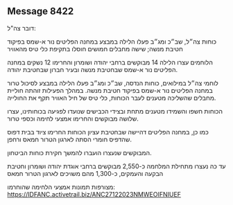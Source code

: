 ## Message 8422

דובר צה"ל:

כוחות צה״ל, שב״כ ומג״ב פעלו הלילה במבצע במחנה הפליטים נור א-שמס בפיקוד חטיבת מנשה; שישה מחבלים חמושים חוסלו בתקיפת כלי טיס מהאוויר

הלוחמים עצרו הלילה 14 מבוקשים ברחבי יהודה ושומרון והחרימו 12 נשקים במחנה הפליטים נור א-שמס שבחטיבת מנשה ובעיר חברון שבחטיבת יהודה.

לוחמי צה״ל במילואים, כוחות הנדסה, שב״כ ומג״ב פעלו הלילה במבצע לסיכול טרור במחנה הפליטים נור א-שמס בפיקוד חטיבת מנשה. 
במהלך הפעילות זוהתה חוליית מחבלים שהשליכה מטענים לעבר הכוחות, כלי טיס של חיל האוויר תקף את החולייה.

הכוחות חשפו והשמידו מטענים מתחת ובצידי הכבישים שנועדו לפגיעה בכוחותינו, עצרו שלושה מבוקשים והחרימו אמצעי לחימה וכספי טרור. 

כמו כן, במחנה הפליטים דהיישה שבחטיבת עציון הכוחות החרימו ציוד בבית דפוס שהדפיס חומרי הסתה לארגון הטרור חמאס ורחפן.

המבוקשים שנעצרו הועברו להמשך חקירת כוחות הביטחון. 

עד כה נעצרו מתחילת המלחמה כ-2,550 מבוקשים ברחבי אוגדת יהודה ושומרון וחטיבת הבקעה והעמקים, כ-1,300 מהם משויכים לארגון הטרור חמאס

מצורפות תמונות אמצעי הלחימה שהוחרמו: https://IDFANC.activetrail.biz/ANC27122023NMWEOIFNIUEF

